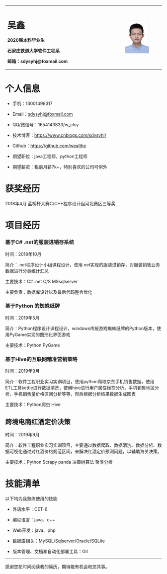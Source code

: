 
<table border="0">
  <tr>
    <td width="75%">
      <h1>吴鑫</h1>
      <p><b>2020届本科毕业生</b></p>
      <p><b>石家庄铁道大学软件工程系</b></p>
      <p><b>邮箱：sdysyhj@foxmail.com</b></p>
    </td>
    <td width="25%">
      <img src="/zhengjianzhao.jpg" width="70%" alt="证件照">
    </td>
  </tr>
</table>

# 个人信息
 - 手机：13001498317
 - Email：sdysyhj@foxmail.com
 - QQ/微信号：1654143833/w_clcy
 - 技术博客：https://www.cnblogs.com/sdysyhj/
 - Github：https://github.com/wealthe

 - 期望职位：java工程师，python工程师
 - 期望薪资：税前月薪7k+，特别喜欢的公司可例外


# 获奖经历
  
  2018年4月 蓝桥杯大赛C/C++程序设计组河北赛区三等奖
 
 
# 项目经历

### 基于C# .net的服装进销存系统
   时间：2018年10月
   
   简介：.net程序设计小组课程设计，使用.net实现的服装进销存，对服装销售业务数据进行分类统计汇总
   
   主要技术：C# .net C/S MSsqlserver
   
   主要负责：数据库设计以及最后代码整合优化
   
   
### 基于Python 的蜘蛛纸牌
   时间：2019年5月
   
   简介：Python程序设计课程设计，windows传统游戏蜘蛛纸牌的Python版本，使用PyGame实现的图形化界面游戏
   
   主要技术：Python PyGame
   

### 基于Hive的互联网精准营销策略
   时间：2019年9月
   
   简介：软件工程职业实习实训项目，使用python爬取京东手机销售数据，使用ETL工具kettle进行数据清洗，使用hive进行用户属性标签分析，手机销售地区分析，手机销售量价格区间分析等等，然后根据分析结果数据生成图表
   
   主要技术：Python爬虫  Hive  
   

## 跨境电商红酒定价决策
   时间：2019年9月
   
   简介：软件工程职业实习实训项目，主要通过数据爬取、数据清洗、数据分析、数据可视化通过对红酒价格规范区间，来解决红酒定价预测问题，以辅助海关决策。
   
   主要技术：Python Scrapy panda 决策树算法 聚类分析
  
  
# 技能清单

以下均为我熟练使用的技能
 
 - 外语水平：CET-6
 
 - 编程语言：java、c++
 - Web开发：java、php
 - 数据库相关：MySQL/Sqlserver/Oracle/SQLite
 - 版本管理、文档和自动化部署工具：Git
      
---      

感谢您花时间阅读我的简历，期待能有机会和您共事。
      
